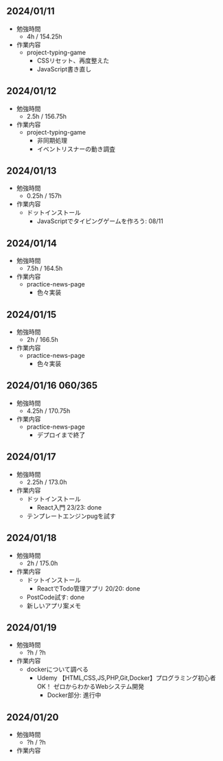 ## 2024/01/11
- 勉強時間
  - 4h / 154.25h
- 作業内容
  - project-typing-game
    - CSSリセット、再度整えた
    - JavaScript書き直し

## 2024/01/12
- 勉強時間
  - 2.5h / 156.75h
- 作業内容
  - project-typing-game
    - 非同期処理
    - イベントリスナーの動き調査

## 2024/01/13
- 勉強時間
  - 0.25h / 157h
- 作業内容
  - ドットインストール
    - JavaScriptでタイピングゲームを作ろう: 08/11

## 2024/01/14
- 勉強時間
  - 7.5h / 164.5h
- 作業内容
  - practice-news-page
    - 色々実装

## 2024/01/15
- 勉強時間
  - 2h / 166.5h
- 作業内容
  - practice-news-page
    - 色々実装

## 2024/01/16 060/365
- 勉強時間
  - 4.25h / 170.75h
- 作業内容
  - practice-news-page
    - デプロイまで終了

## 2024/01/17
- 勉強時間
  - 2.25h / 173.0h
- 作業内容
  - ドットインストール
    - React入門 23/23: done
  - テンプレートエンジンpugを試す

## 2024/01/18
- 勉強時間
  - 2h / 175.0h
- 作業内容
  - ドットインストール
    - ReactでTodo管理アプリ 20/20: done
  - PostCode試す: done
  - 新しいアプリ案メモ

## 2024/01/19
- 勉強時間
  - ?h / ?h
- 作業内容
  - dockerについて調べる
    - Udemy 【HTML,CSS,JS,PHP,Git,Docker】プログラミング初心者OK！ ゼロからわかるWebシステム開発
      - Docker部分: 進行中

## 2024/01/20
- 勉強時間
  - ?h / ?h
- 作業内容
